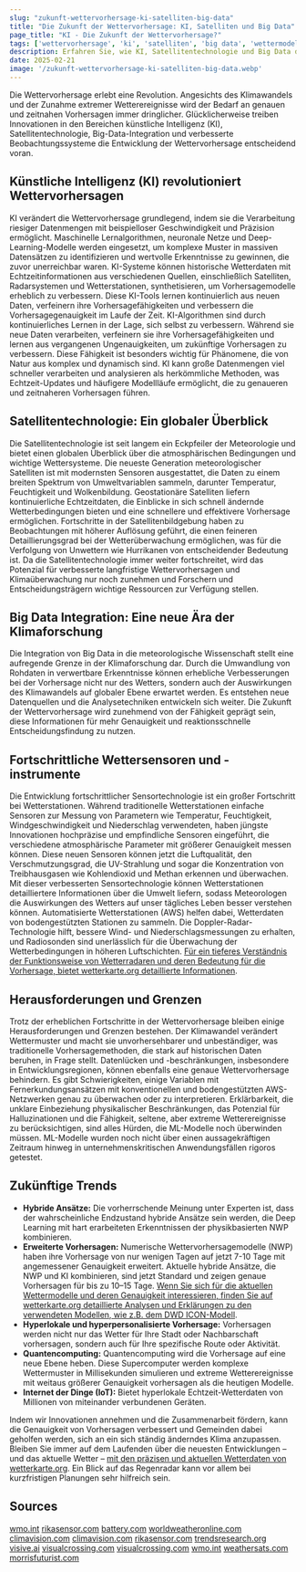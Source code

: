 ```yaml
---
slug: "zukunft-wettervorhersage-ki-satelliten-big-data"
title: "Die Zukunft der Wettervorhersage: KI, Satelliten und Big Data"
page_title: "KI - Die Zukunft der Wettervorhersage?"
tags: ['wettervorhersage', 'ki', 'satelliten', 'big data', 'wettermodelle', 'klimawandel', 'nwp', 'iot', 'quantencomputing']
description: Erfahren Sie, wie KI, Satellitentechnologie und Big Data die Wettervorhersage revolutionieren und welche Herausforderungen und zukünftigen Trends uns erwarten.
date: 2025-02-21
image: '/zukunft-wettervorhersage-ki-satelliten-big-data.webp'
---
```


Die Wettervorhersage erlebt eine Revolution. Angesichts des Klimawandels und der Zunahme extremer Wetterereignisse wird der Bedarf an genauen und zeitnahen Vorhersagen immer dringlicher. Glücklicherweise treiben Innovationen in den Bereichen künstliche Intelligenz (KI), Satellitentechnologie, Big-Data-Integration und verbesserte Beobachtungssysteme die Entwicklung der Wettervorhersage entscheidend voran.

## Künstliche Intelligenz (KI) revolutioniert Wettervorhersagen

KI verändert die Wettervorhersage grundlegend, indem sie die Verarbeitung riesiger Datenmengen mit beispielloser Geschwindigkeit und Präzision ermöglicht. Maschinelle Lernalgorithmen, neuronale Netze und Deep-Learning-Modelle werden eingesetzt, um komplexe Muster in massiven Datensätzen zu identifizieren und wertvolle Erkenntnisse zu gewinnen, die zuvor unerreichbar waren. KI-Systeme können historische Wetterdaten mit Echtzeitinformationen aus verschiedenen Quellen, einschließlich Satelliten, Radarsystemen und Wetterstationen, synthetisieren, um Vorhersagemodelle erheblich zu verbessern. Diese KI-Tools lernen kontinuierlich aus neuen Daten, verfeinern ihre Vorhersagefähigkeiten und verbessern die Vorhersagegenauigkeit im Laufe der Zeit. KI-Algorithmen sind durch kontinuierliches Lernen in der Lage, sich selbst zu verbessern. Während sie neue Daten verarbeiten, verfeinern sie ihre Vorhersagefähigkeiten und lernen aus vergangenen Ungenauigkeiten, um zukünftige Vorhersagen zu verbessern. Diese Fähigkeit ist besonders wichtig für Phänomene, die von Natur aus komplex und dynamisch sind. KI kann große Datenmengen viel schneller verarbeiten und analysieren als herkömmliche Methoden, was Echtzeit-Updates und häufigere Modellläufe ermöglicht, die zu genaueren und zeitnaheren Vorhersagen führen.

## Satellitentechnologie: Ein globaler Überblick

Die Satellitentechnologie ist seit langem ein Eckpfeiler der Meteorologie und bietet einen globalen Überblick über die atmosphärischen Bedingungen und wichtige Wettersysteme. Die neueste Generation meteorologischer Satelliten ist mit modernsten Sensoren ausgestattet, die Daten zu einem breiten Spektrum von Umweltvariablen sammeln, darunter Temperatur, Feuchtigkeit und Wolkenbildung. Geostationäre Satelliten liefern kontinuierliche Echtzeitdaten, die Einblicke in sich schnell ändernde Wetterbedingungen bieten und eine schnellere und effektivere Vorhersage ermöglichen. Fortschritte in der Satellitenbildgebung haben zu Beobachtungen mit höherer Auflösung geführt, die einen feineren Detaillierungsgrad bei der Wetterüberwachung ermöglichen, was für die Verfolgung von Unwettern wie Hurrikanen von entscheidender Bedeutung ist. Da die Satellitentechnologie immer weiter fortschreitet, wird das Potenzial für verbesserte langfristige Wettervorhersagen und Klimaüberwachung nur noch zunehmen und Forschern und Entscheidungsträgern wichtige Ressourcen zur Verfügung stellen.

## Big Data Integration: Eine neue Ära der Klimaforschung

Die Integration von Big Data in die meteorologische Wissenschaft stellt eine aufregende Grenze in der Klimaforschung dar. Durch die Umwandlung von Rohdaten in verwertbare Erkenntnisse können erhebliche Verbesserungen bei der Vorhersage nicht nur des Wetters, sondern auch der Auswirkungen des Klimawandels auf globaler Ebene erwartet werden. Es entstehen neue Datenquellen und die Analysetechniken entwickeln sich weiter. Die Zukunft der Wettervorhersage wird zunehmend von der Fähigkeit geprägt sein, diese Informationen für mehr Genauigkeit und reaktionsschnelle Entscheidungsfindung zu nutzen.

## Fortschrittliche Wettersensoren und -instrumente

Die Entwicklung fortschrittlicher Sensortechnologie ist ein großer Fortschritt bei Wetterstationen. Während traditionelle Wetterstationen einfache Sensoren zur Messung von Parametern wie Temperatur, Feuchtigkeit, Windgeschwindigkeit und Niederschlag verwendeten, haben jüngste Innovationen hochpräzise und empfindliche Sensoren eingeführt, die verschiedene atmosphärische Parameter mit größerer Genauigkeit messen können. Diese neuen Sensoren können jetzt die Luftqualität, den Verschmutzungsgrad, die UV-Strahlung und sogar die Konzentration von Treibhausgasen wie Kohlendioxid und Methan erkennen und überwachen. Mit dieser verbesserten Sensortechnologie können Wetterstationen detailliertere Informationen über die Umwelt liefern, sodass Meteorologen die Auswirkungen des Wetters auf unser tägliches Leben besser verstehen können. Automatisierte Wetterstationen (AWS) helfen dabei, Wetterdaten von bodengestützten Stationen zu sammeln. Die Doppler-Radar-Technologie hilft, bessere Wind- und Niederschlagsmessungen zu erhalten, und Radiosonden sind unerlässlich für die Überwachung der Wetterbedingungen in höheren Luftschichten. [Für ein tieferes Verständnis der Funktionsweise von Wetterradaren und deren Bedeutung für die Vorhersage, bietet wetterkarte.org detaillierte Informationen](https://wetterkarte.org).

## Herausforderungen und Grenzen

Trotz der erheblichen Fortschritte in der Wettervorhersage bleiben einige Herausforderungen und Grenzen bestehen. Der Klimawandel verändert Wettermuster und macht sie unvorhersehbarer und unbeständiger, was traditionelle Vorhersagemethoden, die stark auf historischen Daten beruhen, in Frage stellt. Datenlücken und -beschränkungen, insbesondere in Entwicklungsregionen, können ebenfalls eine genaue Wettervorhersage behindern. Es gibt Schwierigkeiten, einige Variablen mit Fernerkundungsansätzen mit konventionellen und bodengestützten AWS-Netzwerken genau zu überwachen oder zu interpretieren. Erklärbarkeit, die unklare Einbeziehung physikalischer Beschränkungen, das Potenzial für Halluzinationen und die Fähigkeit, seltene, aber extreme Wetterereignisse zu berücksichtigen, sind alles Hürden, die ML-Modelle noch überwinden müssen. ML-Modelle wurden noch nicht über einen aussagekräftigen Zeitraum hinweg in unternehmenskritischen Anwendungsfällen rigoros getestet.

## Zukünftige Trends

*   **Hybride Ansätze:** Die vorherrschende Meinung unter Experten ist, dass der wahrscheinliche Endzustand hybride Ansätze sein werden, die Deep Learning mit hart erarbeiteten Erkenntnissen der physikbasierten NWP kombinieren.
*   **Erweiterte Vorhersagen:** Numerische Wettervorhersagemodelle (NWP) haben ihre Vorhersage von nur wenigen Tagen auf jetzt 7-10 Tage mit angemessener Genauigkeit erweitert. Aktuelle hybride Ansätze, die NWP und KI kombinieren, sind jetzt Standard und zeigen genaue Vorhersagen für bis zu 10–15 Tage. [Wenn Sie sich für die aktuellen Wettermodelle und deren Genauigkeit interessieren, finden Sie auf wetterkarte.org detaillierte Analysen und Erklärungen zu den verwendeten Modellen, wie z.B. dem DWD ICON-Modell](https://wetterkarte.org).
*   **Hyperlokale und hyperpersonalisierte Vorhersage:** Vorhersagen werden nicht nur das Wetter für Ihre Stadt oder Nachbarschaft vorhersagen, sondern auch für Ihre spezifische Route oder Aktivität.
*   **Quantencomputing:** Quantencomputing wird die Vorhersage auf eine neue Ebene heben. Diese Supercomputer werden komplexe Wettermuster in Millisekunden simulieren und extreme Wetterereignisse mit weitaus größerer Genauigkeit vorhersagen als die heutigen Modelle.
*   **Internet der Dinge (IoT):** Bietet hyperlokale Echtzeit-Wetterdaten von Millionen von miteinander verbundenen Geräten.

Indem wir Innovationen annehmen und die Zusammenarbeit fördern, kann die Genauigkeit von Vorhersagen verbessert und Gemeinden dabei geholfen werden, sich an ein sich ständig änderndes Klima anzupassen. Bleiben Sie immer auf dem Laufenden über die neuesten Entwicklungen – und das aktuelle Wetter – [mit den präzisen und aktuellen Wetterdaten von wetterkarte.org](https://wetterkarte.org). Ein Blick auf das Regenradar kann vor allem bei kurzfristigen Planungen sehr hilfreich sein. 


## Sources

[wmo.int](https://wmo.int/site/world-meteorological-day-2023/about-world-meteorological-day/future)
[rikasensor.com](https://www.rikasensor.com/a-the-future-of-weather-forecasting-advanced-technologies-and-techniques-of-meteorological-station.html)
[battery.com](https://www.battery.com/blog/future-of-weather-forecasting/)
[worldweatheronline.com](https://blog.worldweatheronline.com/weather/weather-forecasting-in-the-age-of-climate-change-challenges-and-advances/)
[climavision.com](https://climavision.com/blog/how-accurate-are-weather-forecasts-in-2024/)
[climavision.com](https://climavision.com/resources/ai-weather-forecasting-guide/)
[rikasensor.com](https://www.rikasensor.com/a-news-the-future-of-weather-stations-advancements-and-innovations.html)
[trendsresearch.org](https://trendsresearch.org/news/trends-study-highlights-the-impact-of-artificial-intelligence-on-weather-prediction-and-climate-awareness/)
[visive.ai](https://www.visive.ai/news/ai-advancements-transform-weather-forecasting)
[visualcrossing.com](https://www.visualcrossing.com/resources/blog/the-role-of-ai-tools-in-weather-forecasting/)
[visualcrossing.com](https://www.visualcrossing.com/resources/blog/how-has-technology-changed-weather-forecasting-for-meteorologists/)
[wmo.int](https://wmo.int/media/magazine-article/observing-climate-challenges-21st-century)
[weathersats.com](https://weathersats.com/the-evolution-and-future-of-ai-in-weather-forecasting/)
[morrisfuturist.com](https://www.morrisfuturist.com/future-weather-forecasting/)
